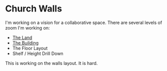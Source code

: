 # Church Walls

I'm working on a vision for a collaborative space. There are several levels of zoom I'm working on:

* [The Land]()
* [The Building](//gaians.web.app)
* The Floor Layout
* Shelf / Height Drill Down

This is working on the walls layout. It is hard.
